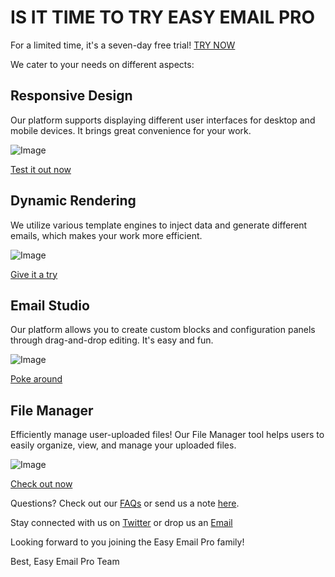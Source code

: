 # IS IT TIME TO TRY EASY EMAIL PRO

For a limited time, it's a seven-day free trial! [TRY NOW](https://www.easyemail.pro/?utm_source=email)

We cater to your needs on different aspects:

## Responsive Design

Our platform supports displaying different user interfaces for desktop and mobile devices. It brings great convenience for your work.

![Image](http://res.cloudinary.com/djnkpbshx/image/upload/v1704022640/easy-email-pro-test/x3lpcukh09nksccffjap.png)

[Test it out now](https://www.easyemail.pro/?utm_source=email)

## Dynamic Rendering

We utilize various template engines to inject data and generate different emails, which makes your work more efficient.

![Image](http://res.cloudinary.com/djnkpbshx/image/upload/v1704022743/easy-email-pro-test/y8ig1qs3ogskc1fxfvps.png)

[Give it a try](https://www.easyemail.pro/?utm_source=email)

## Email Studio

Our platform allows you to create custom blocks and configuration panels through drag-and-drop editing. It's easy and fun.

![Image](http://res.cloudinary.com/djnkpbshx/image/upload/v1704022864/easy-email-pro-test/ihsxc37c7sig5hrqho8m.png)

[Poke around](https://www.easyemail.pro/?utm_source=email)

## File Manager

Efficiently manage user-uploaded files! Our File Manager tool helps users to easily organize, view, and manage your uploaded files.

![Image](http://res.cloudinary.com/djnkpbshx/image/upload/v1704125327/easy-email-pro-test/cujdbduncfhchntepkx4.gif)

[Check out now](https://www.easyemail.pro/?utm_source=email)

Questions? Check out our [FAQs](https://www.easyemail.pro/faqs) or send us a note [here](mailto:ch.mao@qq.com).

Stay connected with us on [Twitter](https://twitter.com/ProEmail33886) or drop us an [Email](mailto:ryan@easyemail.pro)

Looking forward to you joining the Easy Email Pro family!

Best,
Easy Email Pro Team

